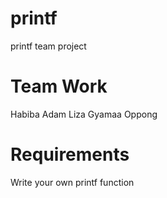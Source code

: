 # printf
printf team project

# Team Work
Habiba Adam
Liza Gyamaa Oppong

# Requirements
Write your own printf function
